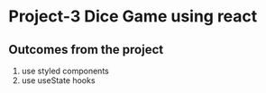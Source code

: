 # Project-3 Dice Game using react

## Outcomes from the project

1. use styled components
2. use useState hooks
